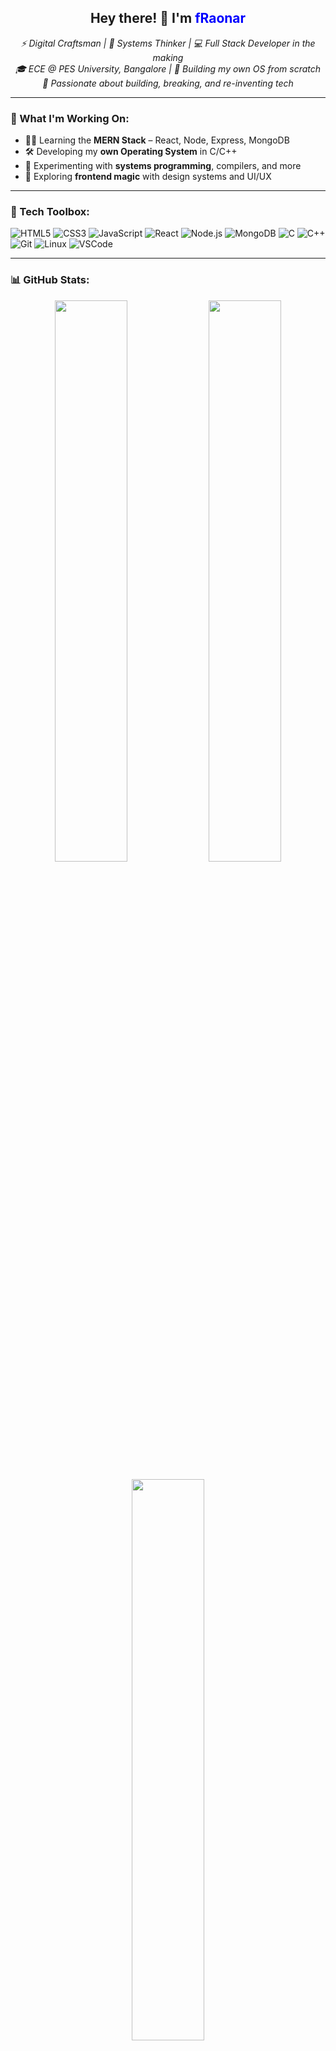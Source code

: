 <h2 align="center">Hey there! 👋 I'm <span style="color:#00f;">fRaonar</span></h2>

<p align="center">
  <em>⚡ Digital Craftsman | 🧠 Systems Thinker | 💻 Full Stack Developer in the making</em><br>
  <em>🎓 ECE @ PES University, Bangalore | 🔧 Building my own OS from scratch</em><br>
  <em>🚀 Passionate about building, breaking, and re-inventing tech</em>
</p>

---

### 🔭 What I'm Working On:
- 👨‍💻 Learning the **MERN Stack** – React, Node, Express, MongoDB
- 🛠️ Developing my **own Operating System** in C/C++
- 🧪 Experimenting with **systems programming**, compilers, and more
- 🎨 Exploring **frontend magic** with design systems and UI/UX

---

### 🧰 Tech Toolbox:
![HTML5](https://img.shields.io/badge/-HTML5-E34F26?logo=html5&logoColor=fff)
![CSS3](https://img.shields.io/badge/-CSS3-1572B6?logo=css3&logoColor=fff)
![JavaScript](https://img.shields.io/badge/-JavaScript-F7DF1E?logo=javascript&logoColor=000)
![React](https://img.shields.io/badge/-React-61DAFB?logo=react&logoColor=000)
![Node.js](https://img.shields.io/badge/-Node.js-339933?logo=nodedotjs&logoColor=fff)
![MongoDB](https://img.shields.io/badge/-MongoDB-47A248?logo=mongodb&logoColor=fff)
![C](https://img.shields.io/badge/-C-00599C?logo=c&logoColor=fff)
![C++](https://img.shields.io/badge/-C++-00599C?logo=c%2B%2B&logoColor=fff)
![Git](https://img.shields.io/badge/-Git-F05032?logo=git&logoColor=fff)
![Linux](https://img.shields.io/badge/-Linux-FCC624?logo=linux&logoColor=000)
![VSCode](https://img.shields.io/badge/-VSCode-007ACC?logo=visual-studio-code&logoColor=fff)

---

### 📊 GitHub Stats:
<p align="center">
  <img src="https://github-readme-stats.vercel.app/api?username=fRaonar&show_icons=true&theme=radical&hide=prs" width="48%" />
  <img src="https://github-readme-streak-stats.herokuapp.com/?user=fRaonar&theme=radical" width="48%" />
</p>
<p align="center">
  <img src="https://github-readme-stats.vercel.app/api/top-langs/?username=fRaonar&layout=compact&theme=radical&hide_progress=true" width="48%" />
</p>

---

### ⚡ Fun Fact:
> “I don’t just write code — I **engineer systems**, design ideas, and create experiences.”

---

### 💬 Connect with Me:
[![LinkedIn](https://img.shields.io/badge/-LinkedIn-0077B5?logo=linkedin&logoColor=white)](https://linkedin.com/in/your-link)
[![Twitter](https://img.shields.io/badge/-X-black?logo=twit)]()
